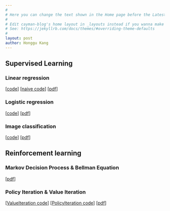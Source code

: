 ```yaml
---
#
# Here you can change the text shown in the Home page before the Latest Posts section.
#
# Edit cayman-blog's home layout in _layouts instead if you wanna make some changes
# See: https://jekyllrb.com/docs/themes/#overriding-theme-defaults
#
layout: post
author: Honggu Kang
---
```


## Supervised Learning
### Linear regression
[[code](./src_code/lec1/linear_regression.py)]
[[naive code](./src_code/lec1/linear_regression_naive.py.py)]
[[pdf](./pdf/lec1_linearRegression.pdf)]

### Logistic regression
[[code](./src_code/lec2/logistic_regression.py)]
[[pdf](./pdf/lec2_logisticRegression.pdf)]

### Image classification
[[code](./src_code/lec3/mnist_classification.py)]
[[pdf](./pdf/lec3_mnistClassification.pdf)]


## Reinforcement learning
### Markov Decision Process & Bellman Equation
[[pdf](./pdf/lecRL1_MDP.pdf)]

### Policy Iteration & Value Iteration
[[ValueIteration code](./src_code/lecRL/policyIter.py)]
[[PolicyIteration code](./src_code/lecRL/valueIter.py)]
[[pdf](./pdf/lecRL2_policyValueIteration.pdf)]